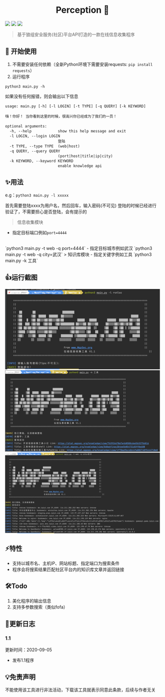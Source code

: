 <h1 align="center">Perception 🚀</h1>

<p>
  <img src="https://img.shields.io/badge/Language-Python3.x-blue" />
  <img src="https://img.shields.io/badge/Version-1.1-blue" />
  <a href="https://plat.wgpsec.org">
    <img src="https://img.shields.io/badge/Dependence-WgpSec%20Plat-green" target="_blank" />
  </a>
</p>

> 基于狼组安全服务(社区)平台API打造的一款在线信息收集程序

## 🚀 开始使用
1. 不需要安装任何依赖（全新Python环境下需要安装requests: `pip install requests`）
2. 运行程序
```
python3 main.py -h 
```

如果没有任何报错，则会输出以下信息
```
usage: main.py [-h] [-l LOGIN] [-t TYPE] [-q QUERY] [-k KEYWORD]

嗨！你好！ 当你看到这里的时候，很高兴你已经成为了我们的一员！

optional arguments:
  -h, --help            show this help message and exit
  -l LOGIN, --login LOGIN
                        登陆
  -t TYPE, --type TYPE  (web|host)
  -q QUERY, --query QUERY
                        (port|host|title|ip|city)
  -k KEYWORD, --keyword KEYWORD
                        enable knowledge api

```


## ✨用法
e.g：`python3 main.py -l xxxxx`

首先需要登陆xxxx为用户名，然后回车，输入密码(不可见)
登陆的时候已经进行验证了，不需要担心是否登陆，会有提示的
> 信息收集模块
- 指定目标端口例如`port=4444`
<br/>
`python3 main.py -t web -q port=4444`
- 指定目标城市例如武汉
 `python3 main.py -t web -q  city=武汉`
> 知识库模块
- 指定关键字例如工具
`python3 main.py -k 工具`

## 👍运行截图
![](./Image/screen-shot1.png)
![](./Image/screen-shot2.png)
![](./Image/screen-shot3.png)
## ⚡️特性

- 支持以城市名、主机IP、网站标题、指定端口为搜索条件
- 程序会将搜索结果匹配社区平台内的知识库文章并返回链接

## 🛠Todo

1. 美化程序的输出信息
2. 支持多参数搜索（类似fofa）

## 📝更新日志

### 1.1

更新时间：2020-09-05

 - 发布1.1程序

## 💡免责声明

不能使用该工具进行非法活动，下载该工具就表示同意此条款，后续与作者无关
